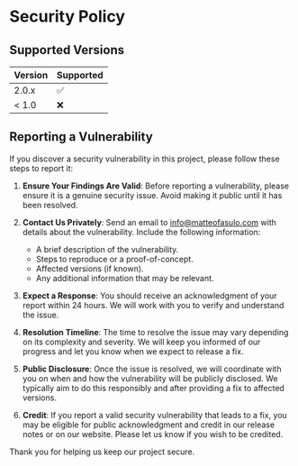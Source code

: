 # Security Policy

## Supported Versions

| Version | Supported          |
| ------- | ------------------ |
| 2.0.x   | :white_check_mark: |
| < 1.0   | :x:                |

## Reporting a Vulnerability

If you discover a security vulnerability in this project, please follow these steps to report it:

1. **Ensure Your Findings Are Valid**: Before reporting a vulnerability, please ensure it is a genuine security issue. Avoid making it public until it has been resolved.

2. **Contact Us Privately**: Send an email to [info@matteofasulo.com](mailto:info@matteofasulo.com) with details about the vulnerability. Include the following information:
   - A brief description of the vulnerability.
   - Steps to reproduce or a proof-of-concept.
   - Affected versions (if known).
   - Any additional information that may be relevant.

3. **Expect a Response**: You should receive an acknowledgment of your report within 24 hours. We will work with you to verify and understand the issue.

4. **Resolution Timeline**: The time to resolve the issue may vary depending on its complexity and severity. We will keep you informed of our progress and let you know when we expect to release a fix.

5. **Public Disclosure**: Once the issue is resolved, we will coordinate with you on when and how the vulnerability will be publicly disclosed. We typically aim to do this responsibly and after providing a fix to affected versions.

6. **Credit**: If you report a valid security vulnerability that leads to a fix, you may be eligible for public acknowledgment and credit in our release notes or on our website. Please let us know if you wish to be credited.

Thank you for helping us keep our project secure.
